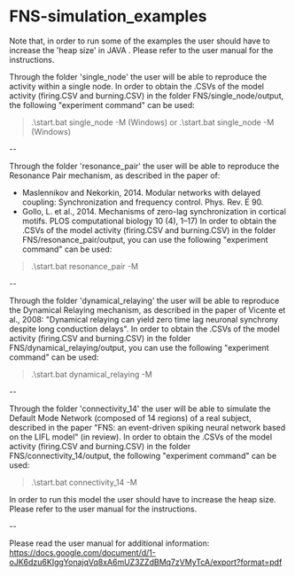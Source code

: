 # FNS-simulation_examples

Note that, in order to run some of the examples the user should have to increase the 'heap size' in JAVA . Please refer to the user manual for the instructions.


Through the folder 'single_node' the user will be able to reproduce the activity within a single node.
In order to obtain the .CSVs of the model activity (firing.CSV and burning.CSV) in the folder FNS/single_node/output, the following "experiment command" can be used:

> .\start.bat single_node -M  (Windows)
or
> .\start.bat single_node -M  (Windows)

--

Through the folder 'resonance_pair' the user will be able to reproduce the Resonance Pair mechanism, as described in the paper of:
- Maslennikov and Nekorkin, 2014. Modular networks with delayed coupling: Synchronization and frequency control. Phys. Rev. E 90.
- Gollo, L. et al., 2014. Mechanisms of zero-lag synchronization in cortical motifs. PLOS computational biology 10 (4), 1–17)
In order to obtain the .CSVs of the model activity (firing.CSV and burning.CSV) in the folder FNS/resonance_pair/output, you can use the following "experiment command" can be used:

> .\start.bat resonance_pair -M

--

Through the folder 'dynamical_relaying' the user will be able to reproduce the Dynamical Relaying mechanism, as described in the paper of Vicente et al., 2008: "Dynamical relaying can yield zero time lag neuronal synchrony despite long conduction delays".
In order to obtain the .CSVs of the model activity (firing.CSV and burning.CSV) in the folder FNS/dynamical_relaying/output, you can use the following "experiment command" can be used:

> .\start.bat dynamical_relaying -M

--

Through the folder 'connectivity_14' the user will be able to simulate the Default Mode Network (composed of 14 regions) of a real subject, described in the paper "FNS: an event-driven spiking neural network based on the LIFL model" (in review).
In order to obtain the .CSVs of the model activity (firing.CSV and burning.CSV) in the folder FNS/connectivity_14/output, the following "experiment command" can be used:

> .\start.bat connectivity_14 -M

In order to run this model the user should have to increase the heap size. Please refer to the user manual for the instructions.

--

Please read the user manual for additional information: https://docs.google.com/document/d/1-oJK6dzu6KIggYonajqVq8xA6mUZ3ZZdBMq7zVMyTcA/export?format=pdf
